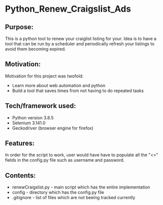 # Python_Renew_Craigslist_Ads

## Purpose:

This is a python tool to renew your craiglist listing for your. Idea is to have a tool that can be run by a scheduler and periodically 
refresh your listings to avoid them becoming expired. 

## Motivation:

Motivation for this project was twofold: 
  
  * Learn more about web automation and python
  * Build a tool that saves times from not having to do repeated tasks

## Tech/framework used:

  * Python version 3.8.5
  * Selenium 3.141.0
  * Geckodriver (browser engine for firefox)
 
## Features:

In order for the script to work, user would have have to populate all the "<>" fields in the config.py file such as username and password. 

## Contents:
  * renewCraigslist.py - main script which has the entire implementation 
  * config - directory which has the config.py file
  * .gitignore - list of files which are not beeing tracked currently 
